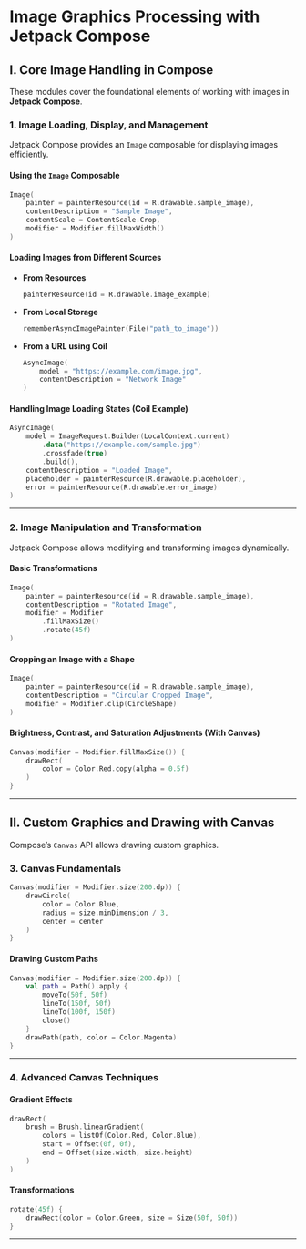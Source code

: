 # **Image Graphics Processing with Jetpack Compose**

## **I. Core Image Handling in Compose**
These modules cover the foundational elements of working with images in **Jetpack Compose**.

### **1. Image Loading, Display, and Management**
Jetpack Compose provides an `Image` composable for displaying images efficiently.

#### **Using the `Image` Composable**
```kotlin
Image(
    painter = painterResource(id = R.drawable.sample_image),
    contentDescription = "Sample Image",
    contentScale = ContentScale.Crop,
    modifier = Modifier.fillMaxWidth()
)
```

#### **Loading Images from Different Sources**
- **From Resources**
  ```kotlin
  painterResource(id = R.drawable.image_example)
  ```
- **From Local Storage**
  ```kotlin
  rememberAsyncImagePainter(File("path_to_image"))
  ```
- **From a URL using Coil**
  ```kotlin
  AsyncImage(
      model = "https://example.com/image.jpg",
      contentDescription = "Network Image"
  )
  ```

#### **Handling Image Loading States (Coil Example)**
```kotlin
AsyncImage(
    model = ImageRequest.Builder(LocalContext.current)
        .data("https://example.com/sample.jpg")
        .crossfade(true)
        .build(),
    contentDescription = "Loaded Image",
    placeholder = painterResource(R.drawable.placeholder),
    error = painterResource(R.drawable.error_image)
)
```

---

### **2. Image Manipulation and Transformation**
Jetpack Compose allows modifying and transforming images dynamically.

#### **Basic Transformations**
```kotlin
Image(
    painter = painterResource(id = R.drawable.sample_image),
    contentDescription = "Rotated Image",
    modifier = Modifier
        .fillMaxSize()
        .rotate(45f)
)
```

#### **Cropping an Image with a Shape**
```kotlin
Image(
    painter = painterResource(id = R.drawable.sample_image),
    contentDescription = "Circular Cropped Image",
    modifier = Modifier.clip(CircleShape)
)
```

#### **Brightness, Contrast, and Saturation Adjustments (With Canvas)**
```kotlin
Canvas(modifier = Modifier.fillMaxSize()) {
    drawRect(
        color = Color.Red.copy(alpha = 0.5f)
    )
}
```

---

## **II. Custom Graphics and Drawing with Canvas**
Compose’s `Canvas` API allows drawing custom graphics.

### **3. Canvas Fundamentals**
```kotlin
Canvas(modifier = Modifier.size(200.dp)) {
    drawCircle(
        color = Color.Blue,
        radius = size.minDimension / 3,
        center = center
    )
}
```

#### **Drawing Custom Paths**
```kotlin
Canvas(modifier = Modifier.size(200.dp)) {
    val path = Path().apply {
        moveTo(50f, 50f)
        lineTo(150f, 50f)
        lineTo(100f, 150f)
        close()
    }
    drawPath(path, color = Color.Magenta)
}
```

---

### **4. Advanced Canvas Techniques**
#### **Gradient Effects**
```kotlin
drawRect(
    brush = Brush.linearGradient(
        colors = listOf(Color.Red, Color.Blue),
        start = Offset(0f, 0f),
        end = Offset(size.width, size.height)
    )
)
```

#### **Transformations**
```kotlin
rotate(45f) {
    drawRect(color = Color.Green, size = Size(50f, 50f))
}
```

---
